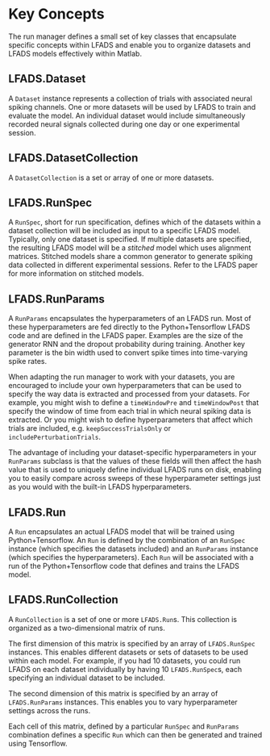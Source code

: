 # Key Concepts

The run manager defines a small set of key classes that encapsulate specific concepts within LFADS and enable you to organize datasets and LFADS models effectively within Matlab.

## LFADS.Dataset

A `Dataset` instance represents a collection of trials with associated neural spiking channels. One or more datasets will be used by LFADS to train and evaluate the model. An individual dataset would include simultaneously recorded neural signals collected during one day or one experimental session.

## LFADS.DatasetCollection

A `DatasetCollection` is a set or array of one or more datasets.

## LFADS.RunSpec

A `RunSpec`, short for run specification, defines which of the datasets within a dataset collection will be included as input to a specific LFADS model. Typically, only one dataset is specified. If multiple datasets are specified, the resulting LFADS model will be a _stitched_ model which uses alignment matrices. Stitched models share a common generator to generate spiking data collected in different experimental sessions. Refer to the LFADS paper for more information on stitched models.

## LFADS.RunParams

A `RunParams` encapsulates the hyperparameters of an LFADS run. Most of these hyperparameters are fed directly to the Python+Tensorflow LFADS code and are defined in the LFADS paper. Examples are the size of the generator RNN and the dropout probability during training. Another key parameter is the bin width used to convert spike times into time-varying spike rates.

When adapting the run manager to work with your datasets, you are encouraged to include your own hyperparameters that can be used to specify the way data is extracted and processed from your datasets. For example, you might wish to define a `timeWindowPre` and `timeWindowPost` that specify the window of time from each trial in which neural spiking data is extracted. Or you might wish to define hyperparameters that affect which trials are included, e.g. `keepSuccessTrialsOnly` or `includePerturbationTrials`.

The advantage of including your dataset-specific hyperparameters in your `RunParams` subclass is that the values of these fields will then affect the hash value that is used to uniquely define individual LFADS runs on disk, enabling you to easily compare across sweeps of these hyperparameter settings just as you would with the built-in LFADS hyperparameters.

## LFADS.Run

A `Run` encapsulates an actual LFADS model that will be trained using Python+Tensorflow. An `Run` is defined by the combination of an `RunSpec` instance (which specifies the datasets included) and an `RunParams` instance (which specifies the hyperparameters). Each `Run` will be associated with a run of the Python+Tensorflow code that defines and trains the LFADS model.

## LFADS.RunCollection

A `RunCollection` is a set of one or more `LFADS.Run`s. This collection is organized as a two-dimensional matrix of runs.

The first dimension of this matrix is specified by an array of `LFADS.RunSpec` instances. This enables different datasets or sets of datasets to be used within each model. For example, if you had 10 datasets, you could run LFADS on each dataset individually by having 10 `LFADS.RunSpec`s, each specifying an individual dataset to be included.

The second dimension of this matrix is specified by an array of `LFADS.RunParams` instances. This enables you to vary hyperparameter settings across the runs.

Each cell of this matrix, defined by a particular `RunSpec` and `RunParams` combination defines a specific `Run` which can then be generated and trained using Tensorflow.
